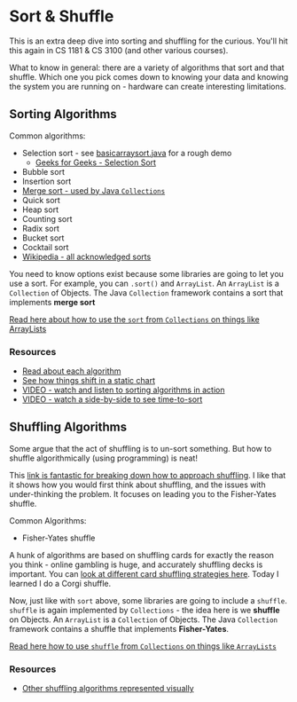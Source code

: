 # Sort & Shuffle

This is an extra deep dive into sorting and shuffling for the curious.  You'll hit this again in CS 1181 & CS 3100 (and other various courses).

What to know in general: there are a variety of algorithms that sort and that shuffle.  Which one you pick comes down to knowing your data and knowing the system you are running on - hardware can create interesting limitations.

## Sorting Algorithms

Common algorithms:
- Selection sort - see [basicarraysort.java](../07-Arrays/basicarraysort.java) for a rough demo
    - [Geeks for Geeks - Selection Sort](https://www.geeksforgeeks.org/selection-sort/)
- Bubble sort
- Insertion sort
- [Merge sort - used by Java `Collections`](https://programiz.com/dsa/merge-sort)
- Quick sort
- Heap sort
- Counting sort
- Radix sort
- Bucket sort
- Cocktail sort
- [Wikipedia - all acknowledged sorts](https://en.wikipedia.org/wiki/Sorting_algorithm)

You need to know options exist because some libraries are going to let you use a sort.  For example, you can `.sort()` and `ArrayList`.  An `ArrayList` is a `Collection` of Objects.  The Java `Collection` framework contains a sort that implements **merge sort**

[Read here about how to use the `sort` from `Collections` on things like ArrayLists](https://www.programiz.com/java-programming/collections-sort)

### Resources
- [Read about each algorithm](https://www.freecodecamp.org/news/sorting-algorithms-explained-with-examples-in-python-java-and-c/)
- [See how things shift in a static chart](https://observablehq.com/@stwind/sorting-algorithms)
- [VIDEO - watch and listen to sorting algorithms in action](https://www.youtube.com/watch?v=kPRA0W1kECg&ab_channel=TimoBingmann)
- [VIDEO - watch a side-by-side to see time-to-sort](https://www.youtube.com/watch?v=BeoCbJPuvSE&ab_channel=ViktorBohush)

## Shuffling Algorithms

Some argue that the act of shuffling is to un-sort something.  But how to shuffle algorithmically (using programming) is neat!

This [link is fantastic for breaking down how to approach shuffling](https://bost.ocks.org/mike/shuffle/).  I like that it shows how you would first think about shuffling, and the issues with under-thinking the problem.  It focuses on leading you to the Fisher-Yates shuffle.

Common Algorithms:
- Fisher-Yates shuffle

A hunk of algorithms are based on shuffling cards for exactly the reason you think - online gambling is huge, and accurately shuffling decks is important.  You can [look at different card shuffling strategies here](https://en.wikipedia.org/wiki/Shuffling).  Today I learned I do a Corgi shuffle.

Now, just like with `sort` above, some libraries are going to include a `shuffle`.  `shuffle` is again implemented by `Collections` - the idea here is we **shuffle** on Objects.  An `ArrayList` is a `Collection` of Objects.  The Java `Collection` framework contains a shuffle that implements **Fisher-Yates**.

[Read here how to use `shuffle` from `Collections` on things like `ArrayLists`](https://www.digitalocean.com/community/tutorials/shuffle-array-java)

### Resources
- [Other shuffling algorithms represented visually](https://observablehq.com/@jonhelfman/shuffling-algorithms)



